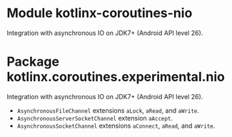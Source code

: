 # Module kotlinx-coroutines-nio

Integration with asynchronous IO on JDK7+ (Android API level 26).

# Package kotlinx.coroutines.experimental.nio

Integration with asynchronous IO on JDK7+ (Android API level 26).

* `AsynchronousFileChannel` extensions `aLock`, `aRead`, and `aWrite`.
* `AsynchronousServerSocketChannel` extension `aAccept`.
* `AsynchronousSocketChannel` extensions `aConnect`, `aRead`, and `aWrite`.
